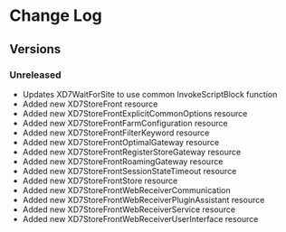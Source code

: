# Change Log #

## Versions ##

### Unreleased ###

* Updates XD7WaitForSite to use common InvokeScriptBlock function
* Added new XD7StoreFront resource
* Added new XD7StoreFrontExplicitCommonOptions resource
* Added new XD7StoreFrontFarmConfiguration resource
* Added new XD7StoreFrontFilterKeyword resource
* Added new XD7StoreFrontOptimalGateway resource
* Added new XD7StoreFrontRegisterStoreGateway resource
* Added new XD7StoreFrontRoamingGateway resource
* Added new XD7StoreFrontSessionStateTimeout resource
* Added new XD7StoreFrontStore resource
* Added new XD7StoreFrontWebReceiverCommunication
* Added new XD7StoreFrontWebReceiverPluginAssistant resource
* Added new XD7StoreFrontWebReceiverService resource
* Added new XD7StoreFrontWebReceiverUserInterface resource
